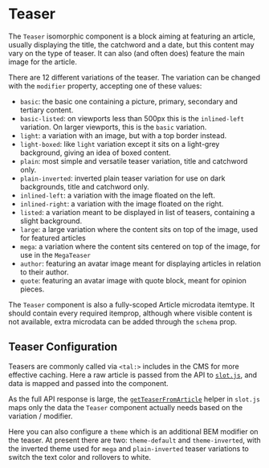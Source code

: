 # Teaser

The `Teaser` isomorphic component is a block aiming at featuring an article, usually displaying the title, the catchword and a date, but this content may vary on the type of teaser. It can also (and often does) feature the main image for the article.

There are 12 different variations of the teaser. The variation can be changed with the `modifier` property, accepting one of these values:

- `basic`: the basic one containing a picture, primary, secondary and
tertiary content.
- `basic-listed`: on viewports less than 500px this is the `inlined-left` variation. On larger viewports, this is the `basic` variation.
- `light`: a variation with an image, but with a top border instead.
- `light-boxed`: like `light` variation except it sits on a light-grey
background, giving an idea of boxed content.
- `plain`: most simple and versatile teaser variation, title and catchword only.
- `plain-inverted`: inverted plain teaser variation for use on dark backgrounds, title and catchword only.
- `inlined-left`: a variation with the image floated on the left.
- `inlined-right`: a variation with the image floated on the right.
- `listed`: a variation meant to be displayed in list of teasers, containing a slight background.
- `large`: a large variation where the content sits on top of the image, used for featured articles
- `mega`: a variation where the content sits centered on top of the image, for use in the `MegaTeaser`
- `author`: featuring an avatar image meant for displaying articles in relation to their author.
- `quote`: featuring an avatar image with quote block, meant for opinion pieces.

The `Teaser` component is also a fully-scoped Article microdata itemtype. It should contain every required itemprop, although where visible content is not available, extra microdata can be added through the `schema` prop.

## Teaser Configuration

Teasers are commonly called via `<tal:>` includes in the CMS for more effective caching. Here a raw article is passed from the API to [`slot.js`](/app/node_modules/components/teaser/slot.js), and data is mapped and passed into the component.

As the full API response is large, the [`getTeaserFromArticle`](/app/node_modules/helpers/teaser/get-from-article.jsx) helper in `slot.js` maps only the data the `Teaser` component actually needs based on the variation / modifier.

Here you can also configure a `theme` which is an additional BEM modifier on the teaser. At present there are two: `theme-default` and `theme-inverted`, with the inverted theme used for `mega` and `plain-inverted` teaser variations to switch the text color and rollovers to white.
